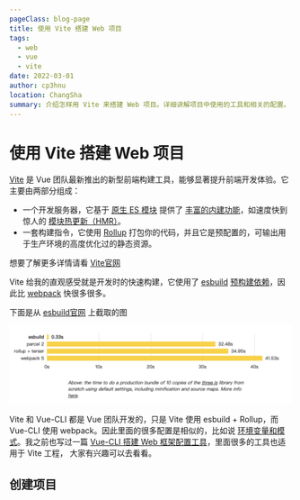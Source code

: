 ```yaml
---
pageClass: blog-page
title: 使用 Vite 搭建 Web 项目
tags: 
  - web
  - vue
  - vite
date: 2022-03-01
author: cp3hnu
location: ChangSha
summary: 介绍怎样用 Vite 来搭建 Web 项目。详细讲解项目中使用的工具和相关的配置。
---
```

# 使用 Vite 搭建 Web 项目

[Vite](https://cn.vitejs.dev/) 是 Vue 团队最新推出的新型前端构建工具，能够显著提升前端开发体验。它主要由两部分组成：

- 一个开发服务器，它基于 [原生 ES 模块](https://developer.mozilla.org/en-US/docs/Web/JavaScript/Guide/Modules) 提供了 [丰富的内建功能](https://cn.vitejs.dev/guide/features.html)，如速度快到惊人的 [模块热更新（HMR）](https://cn.vitejs.dev/guide/features.html#hot-module-replacement)。
- 一套构建指令，它使用 [Rollup](https://rollupjs.org/) 打包你的代码，并且它是预配置的，可输出用于生产环境的高度优化过的静态资源。

想要了解更多详情请看 [Vite官网](https://cn.vitejs.dev/)

Vite 给我的直观感受就是开发时的快速构建，它使用了 [esbuild](https://esbuild.github.io/) [预构建依赖](https://cn.vitejs.dev/guide/dep-pre-bundling.html)，因此比 [webpack](https://webpack.js.org/) 快很多很多。

下面是从 [esbuild官网](https://esbuild.github.io/) 上截取的图

![](./assets/vite-project-esbuild.png)

Vite 和 Vue-CLI 都是 Vue 团队开发的，只是 Vite 使用 esbuild + Rollup，而 Vue-CLI 使用 webpack。因此里面的很多配置是相似的，比如说 [环境变量和模式](https://cn.vitejs.dev/guide/env-and-mode.html)。我之前也写过一篇 [Vue-CLI 搭建 Web 框架配置工具](./2020-12-15-vue-cli-tools)，里面很多的工具也适用于 Vite 工程， 大家有兴趣可以去看看。

## 创建项目





